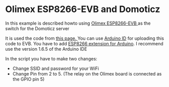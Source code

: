 <h1>Olimex ESP8266-EVB and Domoticz</h1>
<p>In this example is described howto using <a hREf="https://www.olimex.com/Products/IoT/ESP8266-EVB/open-source-hardware">
Olimex ESP8266-EVB </a> as the switch for the Domoticz server</p>
<p>It is used the code from <a href="http://www.arduinesp.com/wifiwebserver"> this page. </a> You can use <a href="https://www.arduino.cc/en/Main/Software">
Arduino ID</a> for uploading this code to EVB. You have to add <a href="https://github.com/esp8266/Arduino">ESP8266 extension for Arduino</a>.
I recommend use the version 1.6.5 of the Arduino IDE</a>
<p>In the script you have to make two changes:</p>
<ul>
<li>Change SSID and password for your WiFi
<li>Change Pin from 2 to 5. (The relay on the Olimex board is connected as the GPIO pin 5)
</ul>
